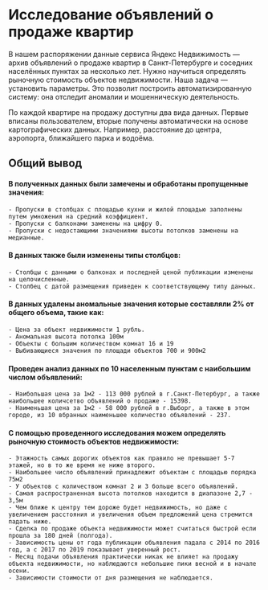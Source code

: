 # Исследование объявлений о продаже квартир

В нашем распоряжении данные сервиса Яндекc Недвижимость — архив объявлений о продаже квартир в Санкт-Петербурге и соседних населённых пунктах за несколько лет. Нужно научиться определять рыночную стоимость объектов недвижимости. Наша задача — установить параметры. Это позволит построить автоматизированную систему: она отследит аномалии и мошенническую деятельность. 

По каждой квартире на продажу доступны два вида данных. Первые вписаны пользователем, вторые получены автоматически на основе картографических данных. Например, расстояние до центра, аэропорта, ближайшего парка и водоёма. 

## Общий вывод

#### В полученных данных были замечены и обработаны пропущенные значения:
    - Пропуски в столбцах с площадью кухни и жилой площадью заполнены путем умножения на средний коэффициент. 
    - Пропуски с балконами заменены на цифру 0.
    - Пропуски с недостающими значениями высоты потолков заменены на медианные.
#### В данных также были изменены типы столбцов:
    - Столбцы с данными о балконах и последней ценой публикации изменены на целочисленные.
    - Столбец с датой размещения приведен к соответствующему типу данных.
#### В данных удалены аномальные значения которые составляли 2% от общего объема, такие как:
    - Цена за объект недвижимости 1 рубль.
    - Аномальная высота потолка 100м
    - Объекты с большим количеством комнат 16 и 19
    - Выбивающиеся значения по площади объектов 700 и 900м2
#### Проведен анализ данных по 10 населенным пунктам с наибольшим числом объявлений:
    - Наибольшая цена за 1м2 - 113 000 рублей в г.Санкт-Петербург, а также наибольшее количсетво объявлений о продаже - 15398.
    - Наименьшая цена за 1м2 - 58 000 рублей в г.Выборг, а также в этом городе, из 10 вбранных наименьшее количество объявлений - 237.	
#### С помощью проведенного исследования можем определять рыночную стоимость объектов недвижимости:
    - Этажность самых дорогих объектов как правило не превышает 5-7 этажей, но в то же время не ниже второго.
    - Наибольшее число объявлений принадлежит объектам с площадью порядка 75м2
    - У объектов с количеством комнат 2 и 3 больше всего объявлений.
    - Самая распространенная высота потолков находится в диапазоне 2,7 - 3,5м
    - Чем ближе к центру тем дороже будет недвижимость, но даже с увеличением расстояния и увеличения объем предложений цена стремится падать ниже.
    - Сделка по продаже объекта недвижимости может считаться быстрой если прошла за 180 дней (полгода).
    - Зависимость цены от года публикации объявления падала с 2014 по 2016 год, а с 2017 по 2019 показывает уверенный рост.
    - Месяц подачи объявления практически никак не влияет на продажу объекта недвижимости, но наблюдаются небольшие пики весной и в начале осени.
    - Зависимости стоимости от дня размещения не наблюдается.
